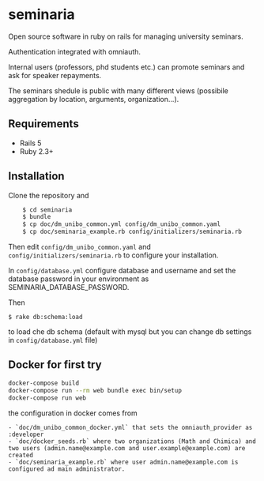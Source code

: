 # seminaria

Open source software in ruby on rails for managing university seminars. 

Authentication integrated with omniauth.

Internal users (professors, phd students etc.) can promote seminars and ask for speaker repayments.

The seminars shedule is public with many different views 
(possibile aggregation by location, arguments, organization...).


## Requirements

*  Rails 5
*  Ruby 2.3+

## Installation

Clone the repository and 

```bash
    $ cd seminaria
    $ bundle
    $ cp doc/dm_unibo_common.yml config/dm_unibo_common.yaml
    $ cp doc/seminaria_example.rb config/initializers/seminaria.rb
```

Then edit `config/dm_unibo_common.yaml` and `config/initializers/seminaria.rb` to configure your installation. 

In `config/database.yml` configure database and username and set the database password
in your environment as SEMINARIA_DATABASE_PASSWORD.

Then

    $ rake db:schema:load

to load che db schema (default with mysql but you can change db
settings in `config/database.yml` file)

## Docker for first try

```bash
docker-compose build
docker-compose run --rm web bundle exec bin/setup
docker-compose run web
```

the configuration in docker comes from 

    - `doc/dm_unibo_common_docker.yml` that sets the omniauth_provider as :developer
    - `doc/docker_seeds.rb` where two organizations (Math and Chimica) and two users (admin.name@example.com and user.example@example.com) are created
    - `doc/seminaria_example.rb` where user admin.name@example.com is configured ad main administrator.



